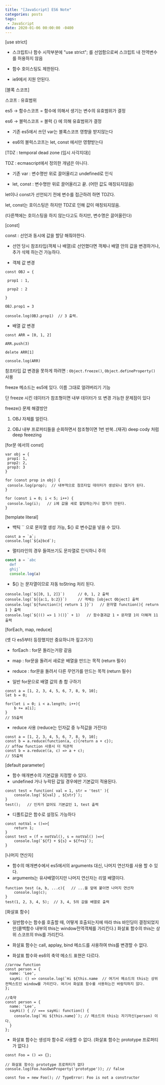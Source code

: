 ```yaml
---
title: "[JavaScript] ES6 Note"
categories: posts
tags:
 - JavaScript
date: 2020-01-06 00:00:00 -0400
---
```


[use strict]

- 스크립트나 함수 시작부분에 "use strict"; 를 선엄함으로써 스크립트 내 전역변수를 허용하지 않음

- 함수 호이스팅도 제한된다.
- ie9에서 지원 안된다.



[블록 스코프]

스코프 : 유효범위

es5 -> 함수스코프 = 함수에 의해서 생기는 변수의 유효범위가 결정

es6 -> 블럭스코프 = 블럭 {} 에 의해 유효범위가 결정

- 기존 es5에서 쓰던 var는 블록스코프 영향을 받지않는다

- es6의 블럭스코프는 let, const 에서만 영향받는다



[TDZ : temporal dead zone (임시 사각지대)]

TDZ : ecmascript에서 정의한 개념은 아니다.

- 기존 var : 변수명만 위로 끌어올리고 undefined로 인식

- let, const : 변수명만 위로 끌어올리고 끝. (어떤 값도 매칭되지않음)

let이나 const가 선언되기 전에 변수를 접근하려 하면 TDZ다.

let, const는 호이스팅은 하지만 TDZ로 인해 값이 매칭되지않음.

(다른책에는 호이스팅을 하지 않는다고도 하지만, 변수명은 끌어올린다)



[const]

const : 선언과 동시에 값을 할당 해줘야한다.

- 선언 당시 참조타입(객체 나 배열)로 선언했다면 객체나 배열 안의 값을 변경하거나, 추가 삭제 하는건 가능하다.



- 객체 값 변경

```
const OBJ = {

 prop1 : 1,

 prop2 : 2

}

OBJ.prop1 = 3

console.log(OBJ.prop1)  // 3 출력. 
```



- 배열 값 변경

```
const ARR = [0, 1, 2]

ARR.push(3)

delete ARR[1]

console.log(ARR)
```



참조타입 값 변경을 못하게 하려면 : `Object.freeze()`, `Object.defineProperty()` 사용

freeze 메소드는 es5에 있다. 이름 그대로 얼려버리기 기능

단 freeze 시킨 데이터가 참조형이면 내부 데이터가 또 변경 가능한 문제점이 있다

freeze() 문제 해결방안 

1. OBJ 자체를 얼린다.

2. OBJ 내부 프로퍼티들을 순회하면서 참조형이면 1번 반복..(재귀) deep cody 처럼 deep feeezing



[for문 에서의 const]

```
var obj = {
 prop1: 1,
 prop2: 2,
 prop3: 3
}

for (const prop in obj) {
 console.log(prop);  // 내부적으로 참조타입 데이터가 생성되니 열거가 된다.
}

for (const i = 0; i < 5; i++) {
 console.log(i);   // i에 값을 새로 할당하는거니 열거가 안된다.
}
```



[template literal]

- 백틱 `` 으로 문자열 생성 가능, ${} 로 변수값을 넣을 수 있다.

```
const a = `a`;
console.log(`${a}bcd`);
```



- 멀티라인의 경우 들여쓰기도 문자열로 인식하니 주의

```js
const a = `abc
  def
  ghij`
  console.log(a)
```



- ${} 는 문자열이므로 자동 toString 처리 된다.

```
console.log(`${[0, 1, 2]}`)      // 0, 1, 2 출력
console.log(`${{a:1, b:2}}`)     // 객체는 [object Object] 출력
console.log(`${function(){ return 1 }}`)   // 문자열 function(){ return 1 } 출력
console.log(`${(() => 1 )()}` + 1)   // 함수결과값 1 + 문자열 1이 더해져 11 출력
```



[forEach, map, reduce]  

(셋 다 es5부터 등장했지만 중요하니까 짚고가기)

- forEach : for문 돌리는거랑 같음
- map : for문을 돌려서 새로운 배열을 만드는 목적 (return 필수)
- reduce : for문을 돌려서 다른 무언가를 만드는 목적 (return 필수)



- 일반 for문으로 배열 값의 총 합 구하기

```
const a = [1, 2, 3, 4, 5, 6, 7, 8, 9, 10];
let b = 0;

for(let i = 0; i < a.length; i++){
    b += a[i];
}
// 55출력
```



- reduce 사용 (reduce는 인자값 중 누적값을 가진다)

```
const a = [1, 2, 3, 4, 5, 6, 7, 8, 9, 10];
const b = a.reduce(function(a, c){return a + c});
// affow function 사용시 더 직관적
const b = a.reduce((a, c) => a + c);
// 55출력
```



[default parameter]

- 함수 매개변수의 기본값을 지정할 수 있다.
- undefined 거나 누락된 값일 경우에만 기본값이 적용된다.

```
const test = function( val = 1, str = 'test' ){
	console.log(`${val} , ${str}`);
}
test();   // 인자가 없어도 기본값인 1, test 출력
```



- 디폴트값은 함수로 설정도 가능하다

```
const notVal = ()=>{
	return 1;
}
const test = (f = notVal(), s = notVal() )=>{
	console.log(`${f} + ${s} = ${f+s}`);
}
```





[나머지 연산자]

- 함수의 매개변수에서 es5에서의 arguments 대신, 나머지 연산자를 사용 할 수 있다.
- arguments는 유사배열이지만 나머지 연산자는 리얼 배열이다.

```
function test (a, b, ...c){   // ...을 앞에 붙이면 나머지 연산자
	console.log(c);
}
test(1, 2, 3, 4, 5);  // 3, 4, 5의 값을 배열로 출력
```





[화살표 함수]

- 일반함수는 함수를 호출할 때, 어떻게 호출되는지에 따라 this 바인딩이 결정되었지만(콜백함수 내부의 this는 window전역객체를 가리킨다.) 화살표 함수의 this는 상위 스코프의 this를 가리킨다.

- 화살표 함수는 call, applay, bind 메소드를 사용하여 this를 변경할 수 없다.

- 화살표 함수와 es6의 축약 메소드 표현은 다르다.

```
//arrow function
const person = {
  name: 'Lee',
  sayHi: () => console.log(`Hi ${this.name  // 여기서 메소드의 this는 상위 컨텍스트인 window를 가리킨다. 여기서 화살표 함수를 사용하는건 바람직하지 않다.
};

//축약
const person = {
  name: 'Lee',
  sayHi() { // === sayHi: function() {
    console.log(`Hi ${this.name}`); // 메소드의 this는 자기자신(person) 이다.
  }
};
```

- 화살표 함수는 생성자 함수로 사용할 수 없다. (화살표 함수는 prototype 프로퍼티가 없다.)

```
const Foo = () => {};

// 화살표 함수는 prototype 프로퍼티가 없다
console.log(Foo.hasOwnProperty('prototype')); // false

const foo = new Foo(); // TypeError: Foo is not a constructor
```

